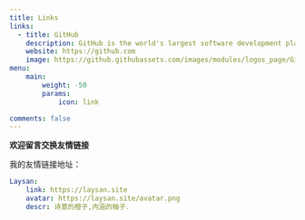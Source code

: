 ```yaml
---
title: Links
links:
  - title: GitHub
    description: GitHub is the world's largest software development platform.
    website: https://github.com
    image: https://github.githubassets.com/images/modules/logos_page/GitHub-Mark.png
menu:
    main: 
        weight: -50
        params:
            icon: link

comments: false
---
```



**欢迎留言交换友情链接**

我的友情链接地址：

```yaml
Laysan:
    link: https://laysan.site
    avatar: https://laysan.site/avatar.png
    descr: 诗意的橙子,内涵的柚子.
```